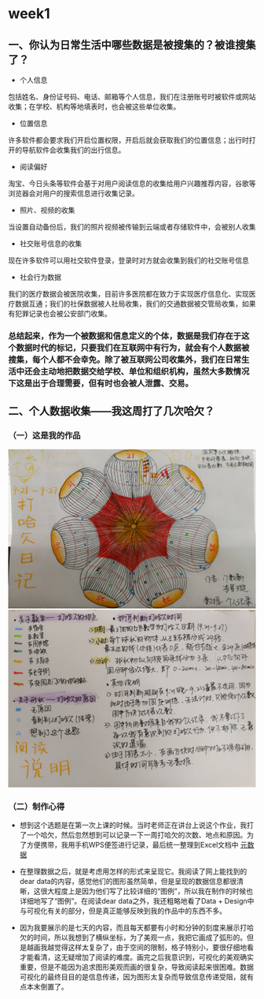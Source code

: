 # week1

## 一、你认为日常生活中哪些数据是被搜集的？被谁搜集了？

- 个人信息

包括姓名、身份证号码、电话、邮箱等个人信息，我们在注册账号时被软件或网站收集；在学校、机构等地填表时，也会被这些单位收集。

- 位置信息

许多软件都会要求我们开启位置权限，开启后就会获取我们的位置信息；出行时打开的导航软件会收集我们的出行信息。
- 阅读偏好

淘宝、今日头条等软件会基于对用户阅读信息的收集给用户兴趣推荐内容，谷歌等浏览器会对用户的搜索信息进行收集记录。

- 照片、视频的收集

当设置自动备份后，我们的照片视频被传输到云端或者存储软件中，会被别人收集

- 社交账号信息的收集

现在许多软件可以用社交软件登录，登录时对方就会收集到我们的社交账号信息

- 社会行为数据

我们的医疗数据会被医院收集，目前许多医院都在致力于实现医疗信息化、实现医疗数据互通；我们的社保数据被人社局收集，我们的交通数据被交管局收集，如果有犯罪记录也会被公安部门收集。

### 总结起来，作为一个被数据和信息定义的个体，数据是我们存在于这个数据时代的标记，只要我们在互联网中有行为，就会有个人数据被搜集，每个人都不会幸免。除了被互联网公司收集外，我们在日常生活中还会主动地把数据交给学校、单位和组织机构，虽然大多数情况下这是出于合理需要，但有时也会被人泄露、交易。


## 二、个人数据收集——我这周打了几次哈欠？

### （一）这是我的作品
![第一张](https://github.com/starlee1998/homework/blob/master/%E5%BE%AE%E4%BF%A1%E5%9B%BE%E7%89%87_20190928103642.jpg)
![第二张](https://github.com/starlee1998/homework/blob/master/%E5%BE%AE%E4%BF%A1%E5%9B%BE%E7%89%87_20190928103707.jpg)

### （二）制作心得

- 想到这个选题是在第一次上课的时候。当时老师正在讲台上说这个作业，我打了一个哈欠，然后忽然想到可以记录一下一周打哈欠的次数、地点和原因。为了方便携带，我用手机WPS便签进行记录，最后统一整理到Excel文档中
[元数据](https://github.com/starlee1998/homework/blob/master/week1%E6%95%B0%E6%8D%AE.xlsx)

- 在整理数据之后，就是考虑用怎样的形式来呈现它。我阅读了网上能找到的dear data的内容，感觉他们的图形虽然简单，但是呈现的数据信息都很清晰，这很大程度上是因为他们写了比较详细的“图例”，所以我在制作的时候也详细地写了“图例”。在阅读dear data之外，我还粗略地看了Data + Design中与可视化有关的部分，但是真正能够反映到我的作品中的东西不多。

- 因为我要展示的是七天的内容，而且每天都要有小时和分钟的刻度来展示打哈欠的时间，所以我想到了横纵坐标，为了美观一点，我把它画成了弧形的。但是越画我越觉得这样太复杂了，由于空间的限制，格子特别小，要很仔细地看才能看清，这无疑增加了阅读的难度。画完之后我意识到，可视化的美观确实重要，但是不能因为追求图形美观而画的很复杂，导致阅读起来很困难。数据可视化的最终目目的是信息传递，因为图形太复杂而导致信息传递受阻，就有点本末倒置了。




